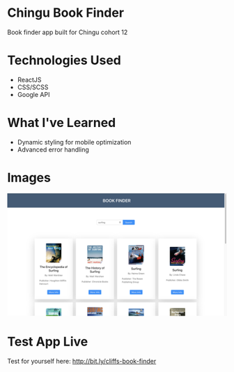 # Chingu Book Finder

Book finder app built for Chingu cohort 12

# Technologies Used

- ReactJS
- CSS/SCSS
- Google API

# What I've Learned

- Dynamic styling for mobile optimization
- Advanced error handling

# Images

<img src='src/assets/homepage.png' heigth='500'>

# Test App Live

Test for yourself here: http://bit.ly/cliffs-book-finder
